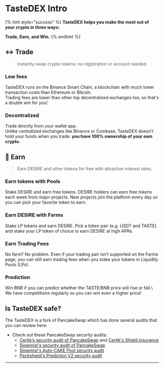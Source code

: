 # TasteDEX Intro

{% hint style="success" %}
**TasteDEX helps you make the most out of your crypto in three ways:**

**Trade, Earn, and Win.**
{% endhint %}

## ↔️ Trade

> Instantly swap crypto tokens: no registration or account needed.

### Low fees

TasteDEX runs on the Binance Smart Chain, a blockchain with much lower transaction costs than Ethereum or Bitcoin.\
Trading fees are lower than other top decentralized exchanges too, so that's a double win for you!

### Decentralized

Trade directly from your wallet app.\
Unlike centralized exchanges like Binance or Coinbase, TasteDEX doesn’t hold your funds when you trade: **you have 100% ownership of your own crypto**.

## 💸 Earn

> Earn DESIRE and other tokens for free with attractive interest rates.

### Earn tokens with Pools

Stake DESIRE and earn free tokens. DESIRE holders can earn free tokens each week from major projects. New projects join the platform every day so you can pick your favorite token to earn.

### Earn DESIRE with Farms

Stake LP tokens and earn DESIRE. Pick a token pair (e.g. USDT and TASTE) and stake your LP token of choice to earn DESIRE at high APRs.

### Earn Trading Fees

No farm? No problem. Even if your trading pair isn’t supported on the Farms page, you can still earn trading fees when you stake your tokens in Liquidity Pools (LPs).

### Prediction

Win BNB if you can predict whether the TASTE/BNB price will rise or fall.\ We have competitions regularly so you can win even a higher price!

## Is TasteDEX safe?

The TasteDEX is a fork of PancakeSwap which has done several audits that you can review here:

* Check out these PancakeSwap security audits:
  * [Certik’s security audit of PancakeSwap](https://www.certik.org/projects/pancakeswap) and [Certik's Shield insurance](https://shield.certik.foundation)
  * [Slowmist's security audit of PancakeSwap](https://github.com/slowmist/Knowledge-Base/blob/master/open-report/Smart%20Contract%20Security%20Audit%20Report%20%20-%20PancakeSwap.pdf)
  * [Slowmist's Auto-CAKE Pool security audit](https://github.com/slowmist/Knowledge-Base/blob/master/open-report/Smart%20Contract%20Security%20Audit%20Report%20-%20CakeVault.pdf)
  * [Peckshield's Prediction V2 security audit](https://github.com/peckshield/publications/blob/master/audit\_reports/PeckShield-Audit-Report-PancakeSwap-PredictionV2-v1.0.pdf)

***
